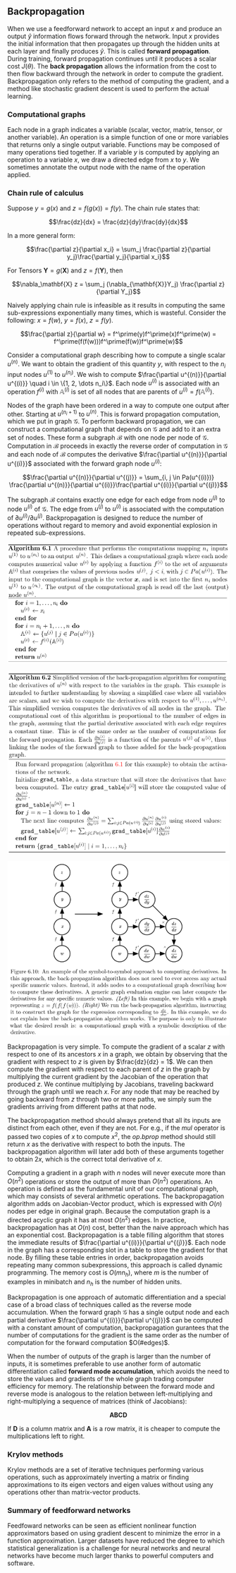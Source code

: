## Backpropagation

When we use a feedforward network to accept an input $x$ and produce an output $\hat{y}$ information flows forward through the network. Input $x$ provides the initial information that then propagates up through the hidden units at each layer and finally produces $\hat{y}$. This is called __forward propagation__. During training, forward propagation continues until it produces a scalar cost $J(\theta)$. The __back propagation__ allows the information from the cost to then flow backward through the network in order to compute the gradient. Backpropagation only refers to the method of computing the gradient, and a method like stochastic gradient descent is used to perform the actual learning. 

### Computational graphs

Each node in a graph indicates a variable (scalar, vector, matrix, tensor, or another variable). An operation is a simple function of one or more variables that returns only a single output variable. Functions may be composed of many operations tied together. If a variable $y$ is computed by applying an operation to a variable $x$, we draw a directed edge from $x$ to $y$. We sometimes annotate the output node with the name of the operation applied. 

### Chain rule of calculus

Suppose $y = g(x)$ and $z = f(g(x)) = f(y)$. The chain rule states that:

$$\frac{dz}{dx} = \frac{dz}{dy}\frac{dy}{dx}$$

In a more general form:

$$\frac{\partial z}{\partial x_i} = \sum_j  \frac{\partial z}{\partial y_j}\frac{\partial y_j}{\partial x_i}$$

For Tensors $\mathbf{Y} = g(\mathbf{X})$ and $z = f(\mathbf{Y})$, then

$$\nabla_\mathbf{X} z = \sum_j (\nabla_{\mathbf{X}}Y_j) \frac{\partial z}{\partial Y_j}$$

Naively applying chain rule is infeasible as it results in computing the same sub-expressions exponentially many times, which is wasteful. Consider the following: $x = f(w)$, $y = f(x)$, $z = f(y)$. 

$$\frac{\partial z}{\partial w} = f^\prime(y)f^\prime(x)f^\prime(w) = f^\prime(f(f(w)))f^\prime(f(w))f^\prime(w)$$

Consider a computational graph describing how to compute a single scalar $u^{(n)}$. We want to obtain the gradient of this quantity $y$, with respect to the $n_i$ input nodes $u^{(1)}$ to $u^{(n_i)}$. We wish to compute $\frac{\partial u^{(n)}}{\partial u^{(i)}} \quad i \in \{1, 2, \dots n_i\}$. Each node $u^{(i)}$ is associated with an operation $f^{(i)}$ with $\mathbb{A}^{(i)}$ is set of all nodes that are parents of $u^{(i)} = f(\mathbb{A}^{(i)})$.

Nodes of the graph have been ordered in a way to compute one output after other. Starting at $u^{(n_i + 1)}$ to $u^{(n)}$. This is forward propagation computation, which we put in graph $\mathcal{G}$. To perform backward propagation, we can construct a computational graph that depends on $\mathcal{G}$ and add to it an extra set of nodes. These form a subgraph $\mathcal{B}$ with one node per node of $\mathcal{G}$. Computation in $\mathcal{B}$ proceeds in exactly the reverse order of computation in $\mathcal{G}$ and each node of $\mathcal{B}$ computes the derivative $\frac{\partial u^{(n)}}{\partial u^{(i)}}$ associated with the forward graph node $u^{(i)}$:

$$\frac{\partial u^{(n)}}{\partial u^{(j)}} = \sum_{i, j \in Pa(u^{(i)})} \frac{\partial u^{(n)}}{\partial u^{(i)}}\frac{\partial u^{(i)}}{\partial u^{(j)}}$$

The subgraph $\mathcal{B}$ contains exactly one edge for each edge from node $u^{(j)}$ to node $u^{(i)}$ of $\mathcal{G}$. The edge from $u^{(j)}$ to $u^{(i)}$ is associated with the computation of $\partial u^{(i)}/\partial u^{(j)}$. Backpropagation is designed to reduce the number of operations without regard to memory and avoid exponential explosion in repeated sub-expressions.

![](forward-propagation.png)

![](backward-propagation.png)

![](symbolic-diff.png)

Backpropagation is very simple. To compute the gradient of a scalar $z$ with respect to one of its ancestors $x$ in a graph, we obtain by observing that the gradient with respect to $z$ is given by $\frac{dz}{dz} = 1$. We can then compute the gradient with respect to each parent of $z$ in the graph by multiplying the current gradient by the Jacobian of the operation that produced $z$. We continue multiplying by Jacobians, traveling backward through the graph until we reach $x$. For any node that may be reached by going backward from $z$ through two or more paths, we simply sum the gradients arriving from different paths at that node. 

The backpropagation method should always pretend that all its inputs are distinct from each other, even if they are not. For e.g., if the $mul$ operator is passed two copies of $x$ to compute $x^2$, the $op.bprop$ method should still return $x$ as the derivative with respect to both the inputs. The backpropagation algorithm will later add both of these arguments together to obtain $2x$, which is the correct total derivative of $x$. 

Computing a gradient in a graph with $n$ nodes will never execute more than $O(n^2)$ operations or store the output of more than $O(n^2)$ operations. An operation is defined as the fundamental unit of our computational graph, which may consists of several arithmetic operations. The backpropagation algorithm adds on Jacobian-Vector product, which is expressed with $O(n)$ nodes per edge in original graph. Because the computation graph is a directed acyclic graph it has at most $O(n^2)$ edges. In practice, backpropagation has at $O(n)$ cost, better than the naive approach which has an exponential cost. Backpropagation is a table filling algorithm that stores the immediate results of $\frac{\partial u^{(i)}}{\partial u^{(j)}}$. Each node in the graph has a corresponding slot in a table to store the gradient for that node. By filling these table entries in order, backpropagation avoids repeating many common subexpressions, this approach is called dynamic programming. The memory cost is $O(m n_h)$, where $m$ is the number of examples in minibatch and $n_h$ is the number of hidden units. 

Backpropagation is one approach of automatic differentiation and a special case of a broad class of techniques called as the reverse mode accumulation. When the forward graph $\mathcal{G}$ has a single output node and each partial derivative  $\frac{\partial u^{(i)}}{\partial u^{(j)}}$ can be computed with a constant amount of computation, backpropagation gurantees that the number of computations for the gradient is the same order as the number of computation for the forward computation $O(#edges)$.

When the number of outputs of the graph is larger than the number of inputs, it is sometimes preferable to use another form of automatic differentiation called **forward mode accumulation**, which avoids the need to store the values and gradients of the whole graph trading computer efficiency for memory. The relationship between the forward mode and reverse mode is analogous to the relation between left-multiplying and right-multiplying a sequence of matrices (think of Jacobians):

$$\mathbf{A}\mathbf{B}\mathbf{C}\mathbf{D}$$

If $\mathbf{D}$ is a column matrix and $\mathbf{A}$ is a row matrix, it is cheaper to compute the multiplications left to right.

### Krylov methods

Krylov methods are a set of iterative techniques performing various operations, such as approximately inverting a matrix or finding approximations to its eigen vectors and eigen values without using any operations other than matrix-vector products.


### Summary of feedforward networks

Feedfoward networks can be seen as efficient nonlinear function approximators based on using gradient descent to minimize the error in a function approximation. Larger datasets have reduced the degree to which statistical generalization is a challenge for neural networks and neural networks have become much larger thanks to powerful computers and software. 